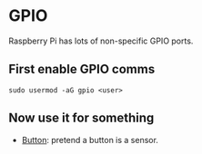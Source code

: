 # GPIO

Raspberry Pi has lots of non-specific GPIO ports.

## First enable GPIO comms

```
sudo usermod -aG gpio <user>
```

## Now use it for something

- [Button](button.md): pretend a button is a sensor.

